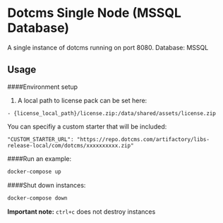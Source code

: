 # Dotcms Single Node (MSSQL Database)

A single instance of dotcms running on port 8080. Database: MSSQL

## Usage

####Environment setup


1) A local path to license pack can be set here:

```
- {license_local_path}/license.zip:/data/shared/assets/license.zip
```

You can specifiy a custom starter that will be included:
```
"CUSTOM_STARTER_URL": "https://repo.dotcms.com/artifactory/libs-release-local/com/dotcms/xxxxxxxxxx.zip"
```

####Run an example:

```bash
docker-compose up
```

####Shut down instances:

```bash
docker-compose down
```

**Important note:** `ctrl+c` does not destroy instances


